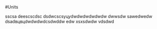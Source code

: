 #Units

sscsa
deescscdsc
dsdwcscsуцуdwdwdwdwdwdw
dwwsdw
sawedwedw
dsadвцвцdwdwdwdcsdwddw
edw
xsxsdwdw
vdsdwd
